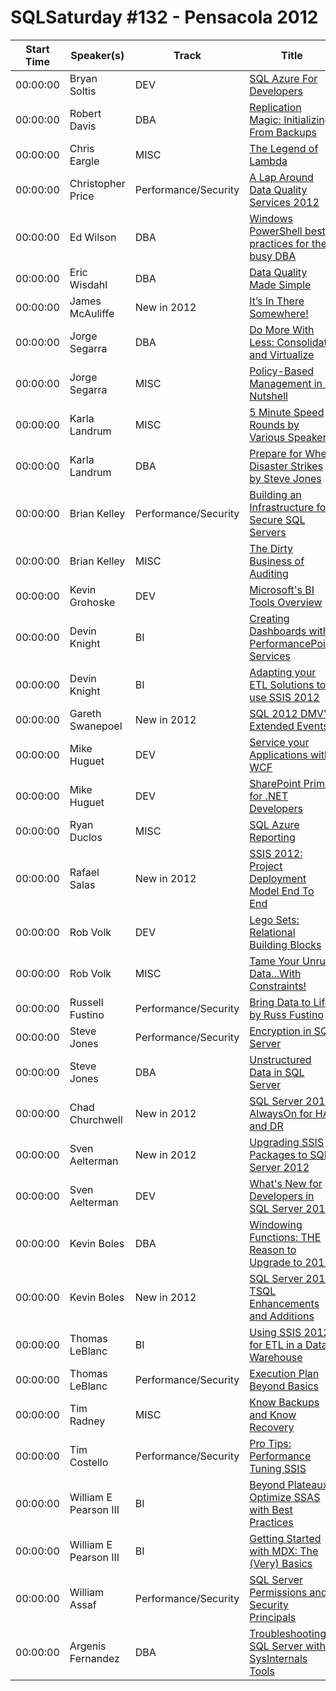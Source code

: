 # SQLSaturday #132 - Pensacola 2012
Start Time|Speaker(s)|Track|Title
---|---|---|---
00:00:00|Bryan Soltis|DEV|[SQL Azure For Developers](11023.md)
00:00:00|Robert Davis|DBA|[Replication Magic: Initializing From Backups](11445.md)
00:00:00|Chris Eargle|MISC|[The Legend of Lambda](11466.md)
00:00:00|Christopher Price|Performance/Security|[A Lap Around Data Quality Services 2012 ](11967.md)
00:00:00|Ed Wilson|DBA|[Windows PowerShell best practices for the busy DBA](13730.md)
00:00:00|Eric Wisdahl|DBA|[Data Quality Made Simple](14031.md)
00:00:00|James McAuliffe|New in 2012|[It’s In There Somewhere!](16984.md)
00:00:00|Jorge Segarra|DBA|[Do More With Less: Consolidate and Virtualize](17386.md)
00:00:00|Jorge Segarra|MISC|[Policy-Based Management in a Nutshell](17387.md)
00:00:00|Karla Landrum|MISC|[5 Minute Speed Rounds by Various Speakers](17961.md)
00:00:00|Karla Landrum|DBA|[Prepare for When Disaster Strikes by Steve Jones](17962.md)
00:00:00|Brian Kelley|Performance/Security|[Building an Infrastructure for Secure SQL Servers](18005.md)
00:00:00|Brian Kelley|MISC|[The Dirty Business of Auditing](18007.md)
00:00:00|Kevin Grohoske|DEV|[Microsoft's BI Tools Overview](18181.md)
00:00:00|Devin Knight|BI|[Creating Dashboards with PerformancePoint Services](18627.md)
00:00:00|Devin Knight|BI|[Adapting your ETL Solutions to use SSIS 2012](18629.md)
00:00:00|Gareth Swanepoel|New in 2012|[SQL 2012 DMV's  Extended Events](20025.md)
00:00:00|Mike Huguet|DEV|[Service your Applications with WCF](20719.md)
00:00:00|Mike Huguet|DEV|[SharePoint Primer for .NET Developers](20724.md)
00:00:00|Ryan Duclos|MISC|[SQL Azure Reporting](22740.md)
00:00:00|Rafael Salas|New in 2012|[SSIS 2012: Project Deployment Model End To End](22948.md)
00:00:00|Rob Volk|DEV|[Lego Sets: Relational Building Blocks](23321.md)
00:00:00|Rob Volk|MISC|[Tame Your Unruly Data...With Constraints!](23323.md)
00:00:00|Russell Fustino|Performance/Security|[Bring Data to Life! by Russ Fustino](23610.md)
00:00:00|Steve Jones|Performance/Security|[Encryption in SQL Server](24454.md)
00:00:00|Steve Jones|DBA|[Unstructured Data in SQL Server](24455.md)
00:00:00|Chad Churchwell|New in 2012|[SQL Server 2012 AlwaysOn for HA and DR](24909.md)
00:00:00|Sven Aelterman|New in 2012|[Upgrading SSIS Packages to SQL Server 2012](25910.md)
00:00:00|Sven Aelterman|DEV|[What's New for Developers in SQL Server 2012](25911.md)
00:00:00|Kevin Boles|DBA|[Windowing Functions: THE Reason to Upgrade to 2012](26337.md)
00:00:00|Kevin Boles|New in 2012|[SQL Server 2012 TSQL Enhancements and Additions](26339.md)
00:00:00|Thomas LeBlanc|BI|[Using SSIS 2012 for ETL in a Data Warehouse](26511.md)
00:00:00|Thomas LeBlanc|Performance/Security|[Execution Plan Beyond Basics](26512.md)
00:00:00|Tim Radney|MISC|[Know Backups and Know Recovery](26675.md)
00:00:00|Tim Costello|Performance/Security|[ Pro Tips:  Performance Tuning SSIS](26765.md)
00:00:00|William E Pearson III|BI|[Beyond Plateaux: Optimize SSAS with Best Practices](27870.md)
00:00:00|William E Pearson III|BI|[Getting Started with MDX: The (Very) Basics](27875.md)
00:00:00|William Assaf|Performance/Security|[SQL Server Permissions and Security Principals](28185.md)
00:00:00|Argenis Fernandez|DBA|[Troubleshooting SQL Server with SysInternals Tools](9779.md)
